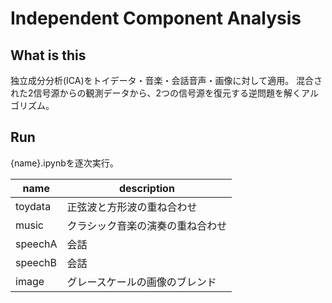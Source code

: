 # Independent Component Analysis

## What is this
独立成分分析(ICA)をトイデータ・音楽・会話音声・画像に対して適用。
混合された2信号源からの観測データから、2つの信号源を復元する逆問題を解くアルゴリズム。

## Run
{name}.ipynbを逐次実行。

|name|description|
|---|---|
|toydata|正弦波と方形波の重ね合わせ
|music|クラシック音楽の演奏の重ね合わせ
|speechA|会話
|speechB|会話
|image|グレースケールの画像のブレンド